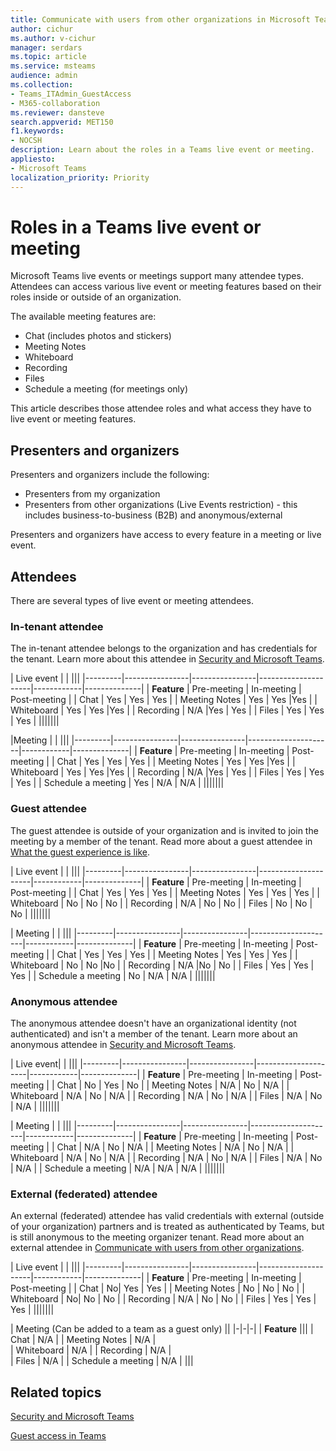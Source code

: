 ```yaml
---
title: Communicate with users from other organizations in Microsoft Teams
author: cichur
ms.author: v-cichur
manager: serdars
ms.topic: article
ms.service: msteams
audience: admin
ms.collection: 
- Teams_ITAdmin_GuestAccess
- M365-collaboration
ms.reviewer: dansteve
search.appverid: MET150
f1.keywords:
- NOCSH
description: Learn about the roles in a Teams live event or meeting.
appliesto: 
- Microsoft Teams
localization_priority: Priority
---
```

Roles in a Teams live event or meeting
======================================================

Microsoft Teams live events or meetings support many attendee types. Attendees can access various live event or meeting features based on their roles inside or outside of an organization.

The available meeting features are:

- Chat (includes photos and stickers)
- Meeting Notes
- Whiteboard
- Recording
- Files
- Schedule a meeting (for meetings only)

This article describes those attendee roles and what access they have to live event or meeting features.

## Presenters and organizers

Presenters and organizers include the following:

- Presenters from my organization
- Presenters from other organizations (Live Events restriction) - this includes business-to-business (B2B) and anonymous/external

Presenters and organizers have access to every feature in a meeting or live event.

## Attendees

There are several types of live event or meeting attendees.

### In-tenant attendee

The in-tenant attendee belongs to the organization and has credentials for the tenant. Learn more about this attendee in [Security and Microsoft Teams](teams-security-guide.md#participant-types).

| Live event |  | |||
|---------|----------------|----------------|---------------------|------------|--------------|
|  **Feature**       | Pre-meeting | In-meeting | Post-meeting |
| Chat | Yes | Yes | Yes |
| Meeting Notes | Yes | Yes |Yes |
| Whiteboard | Yes | Yes |Yes |
| Recording | N/A |Yes | Yes |
| Files | Yes | Yes | Yes |
|||||||

|Meeting  |  | |||
|---------|----------------|----------------|---------------------|------------|--------------|
| **Feature**        | Pre-meeting | In-meeting | Post-meeting |
| Chat | Yes | Yes | Yes |
| Meeting Notes | Yes | Yes |Yes |
| Whiteboard | Yes | Yes |Yes |
| Recording | N/A |Yes | Yes |
| Files | Yes | Yes | Yes |
| Schedule a meeting | Yes | N/A | N/A |
|||||||

### Guest attendee 

The guest attendee is outside of your organization and is invited to join the meeting by a member of the tenant. Read more about a guest attendee in [What the guest experience is like](guest-experience.md#comparison-of-team-member-and-guest-capabilities).

| Live event  | | |||
|---------|----------------|----------------|---------------------|------------|--------------|
| **Feature**        | Pre-meeting | In-meeting | Post-meeting |
| Chat | Yes | Yes | Yes |
| Meeting Notes | Yes | Yes | Yes |
| Whiteboard | No | No | No |
| Recording | N/A | No | No |
| Files | No | No | No |
|||||||

| Meeting |  | |||
|---------|----------------|----------------|---------------------|------------|--------------|
| **Feature**        | Pre-meeting | In-meeting | Post-meeting |
| Chat | Yes | Yes | Yes |
| Meeting Notes | Yes | Yes | Yes |
| Whiteboard | No | No |No |
| Recording | N/A |No | No |
| Files | Yes | Yes | Yes |
| Schedule a meeting | No | N/A | N/A |
|||||||

### Anonymous attendee 

The anonymous attendee doesn't have an organizational identity (not authenticated) and isn't a member of the tenant. Learn more about an anonymous attendee in [Security and Microsoft Teams](teams-security-guide.md#participant-types).

| Live event|  | |||
|---------|----------------|----------------|---------------------|------------|--------------|
| **Feature**        | Pre-meeting | In-meeting | Post-meeting |
| Chat | No | Yes | No |
| Meeting Notes | N/A | No | N/A |
| Whiteboard | N/A | No | N/A |
| Recording | N/A | No | N/A |
| Files | N/A | No | N/A |
|||||||

| Meeting  | | |||
|---------|----------------|----------------|---------------------|------------|--------------|
| **Feature**        | Pre-meeting | In-meeting | Post-meeting |
| Chat | N/A | No | N/A |
| Meeting Notes | N/A | No | N/A |
| Whiteboard | N/A | No | N/A |
| Recording | N/A | No | N/A |
| Files | N/A | No | N/A |
| Schedule a meeting | N/A | N/A | N/A |
|||||||

### External (federated) attendee

An external (federated) attendee has valid credentials with external (outside of your organization) partners and is treated as authenticated by Teams, but is still anonymous to the meeting organizer tenant. Read more about an external attendee in [Communicate with users from other organizations](communicate-with-users-from-other-organizations.md#external-access).

| Live event |  | |||
|---------|----------------|----------------|---------------------|------------|--------------|
|  **Feature**         | Pre-meeting | In-meeting | Post-meeting |
| Chat | No| Yes | Yes |
| Meeting Notes | No | No | No |
| Whiteboard | No| No | No |
| Recording | N/A | No | No |
| Files | Yes | Yes | Yes |
|||||||

| Meeting (Can be added to a team as a guest only) ||
|-|-|-|
| **Feature** |||
| Chat | N/A |
| Meeting Notes | N/A |  
| Whiteboard | N/A |
| Recording | N/A |  
| Files | N/A |
| Schedule a meeting | N/A |
|||

## Related topics

[Security and Microsoft Teams](teams-security-guide.md)

[Guest access in Teams](guest-access.md)
